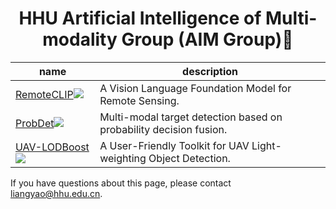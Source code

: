 <h1 align="center">HHU Artificial Intelligence of Multi-modality Group (AIM Group)🌱</h1>

| name | description | 
| ---- | ----------- |
|[RemoteCLIP](https://github.com/ChenDelong1999/RemoteCLIP)<a href='https://github.com/ChenDelong1999/RemoteCLIP'><img src='https://img.shields.io/github/stars/ChenDelong1999/RemoteCLIP?style=social' /></a> | A Vision Language Foundation Model for Remote Sensing. |
|[ProbDet](https://github.com/UAVDetectionGroup/ProbEn)<a href='https://github.com/UAVDetectionGroup/ProbEn'><img src='https://img.shields.io/github/stars/1e12Leon/ProbDet?style=social' /></a> | Multi-modal target detection based on probability decision fusion. |
|[UAV-LODBoost](https://github.com/UAVDetectionGroup/UAV-LODBoost)<a href='https://github.com/UAVDetectionGroup/UAV-LODBoost'><img src='https://img.shields.io/github/stars/1e12Leon/UAV-LODBoost?style=social' /></a> | A User-Friendly Toolkit for UAV Light-weighting Object Detection. |


If you have questions about this page, please contact liangyao@hhu.edu.cn.
